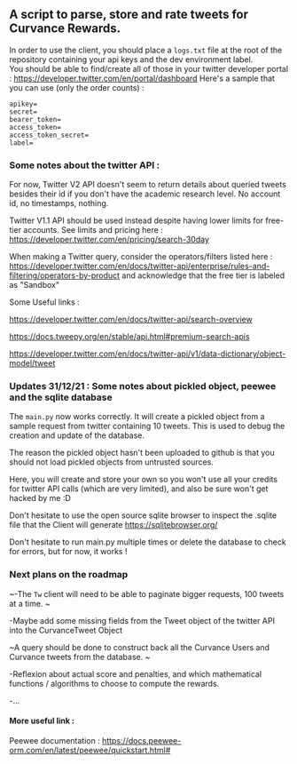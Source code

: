 ## A script to parse, store and rate tweets for Curvance Rewards. 

In order to use the client, you should place a `logs.txt` file at the root of the repository containing your api keys and the dev environment label.  
You should be able to find/create all of those in your twitter developer portal : https://developer.twitter.com/en/portal/dashboard 
Here's a sample that you can use (only the order counts) :
```
apikey=
secret=
bearer_token=
access_token=
access_token_secret=
label=
```


### Some notes about the twitter API : 

For now, Twitter V2 API doesn't seem to return details about queried tweets besides their id if you don't have the academic research level. No account id, no timestamps, nothing. 


Twitter V1.1 API should be used instead despite having lower limits for free-tier accounts.
See limits and pricing here : https://developer.twitter.com/en/pricing/search-30day 


When making a Twitter query, consider the operators/filters listed here : https://developer.twitter.com/en/docs/twitter-api/enterprise/rules-and-filtering/operators-by-product
and acknowledge that the free tier is labeled as "Sandbox"


Some Useful links : 

https://developer.twitter.com/en/docs/twitter-api/search-overview

https://docs.tweepy.org/en/stable/api.html#premium-search-apis

https://developer.twitter.com/en/docs/twitter-api/v1/data-dictionary/object-model/tweet


### Updates 31/12/21 : Some notes about pickled object, peewee and the sqlite database

The `main.py` now works correctly.
It will create a pickled object from a sample request from twitter containing 10 tweets. This is used to debug the creation and update of the database.

The reason the pickled object hasn't been uploaded to github is that you should not load pickled objects from untrusted sources. 

Here, you will create and store your own so you won't use all your credits for twitter API calls (which are very limited), and also be sure won't get hacked by me :D 

Don't hesitate to use the open source sqlite browser to inspect the .sqlite file that the Client will generate https://sqlitebrowser.org/

Don't hesitate to run main.py multiple times or delete the database to check for errors, but for now, it works ! 


### Next plans on the roadmap 

~-The `Tw` client will need to be able to paginate bigger requests, 100 tweets at a time. ~

-Maybe add some missing fields from the Tweet object of the twitter API into the CurvanceTweet Object

~A query should be done to construct back all the Curvance Users and Curvance tweets from the database. ~

-Reflexion about actual score and penalties, and which mathematical functions / algorithms to choose to compute the rewards.  

-...

#### More useful link : 

Peewee documentation : https://docs.peewee-orm.com/en/latest/peewee/quickstart.html#
